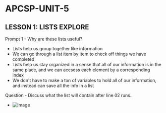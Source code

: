# APCSP-UNIT-5



**LESSON 1: LISTS EXPLORE**
--------------------------------------------------------------------------
Prompt 1 - Why are these lists useful?

- Lists help us group together like information
- We can go through a list item by item to check off things we have completed
- Lists help us stay organized in a sense that all of our information is in the same place, and we can accsess each element by a corresponding index
- We don't have to make a ton of variables to hold all of our information, and instead can save all the info in a list


Question - Discuss what the list will contain after line 02 runs.

- ![image](https://user-images.githubusercontent.com/75226884/147500634-d1c093f6-56ba-4a3c-bd2d-bc2b82bd5700.png)
